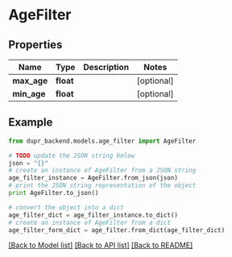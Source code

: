 # AgeFilter


## Properties
Name | Type | Description | Notes
------------ | ------------- | ------------- | -------------
**max_age** | **float** |  | [optional] 
**min_age** | **float** |  | [optional] 

## Example

```python
from dupr_backend.models.age_filter import AgeFilter

# TODO update the JSON string below
json = "{}"
# create an instance of AgeFilter from a JSON string
age_filter_instance = AgeFilter.from_json(json)
# print the JSON string representation of the object
print AgeFilter.to_json()

# convert the object into a dict
age_filter_dict = age_filter_instance.to_dict()
# create an instance of AgeFilter from a dict
age_filter_form_dict = age_filter.from_dict(age_filter_dict)
```
[[Back to Model list]](../README.md#documentation-for-models) [[Back to API list]](../README.md#documentation-for-api-endpoints) [[Back to README]](../README.md)


